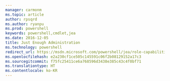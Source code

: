```yaml
---
manager: carmonm
ms.topic: article
author: rpsqrd
ms.author: ryanpu
ms.prod: powershell
keywords: powershell,cmdlet,jea
ms.date: 2016-12-05
title: Just Enough Administration
ms.technology: powershell
redirect_url: https://msdn.microsoft.com/powershell/jea/role-capabilities
ms.openlocfilehash: e2a230cf1ce505c145591c06f2b08129152a17c3
ms.sourcegitcommit: f75fc25411ce6a768596d3438e385c43c4f0bf71
ms.translationtype: HT
ms.contentlocale: ko-KR
---
```

